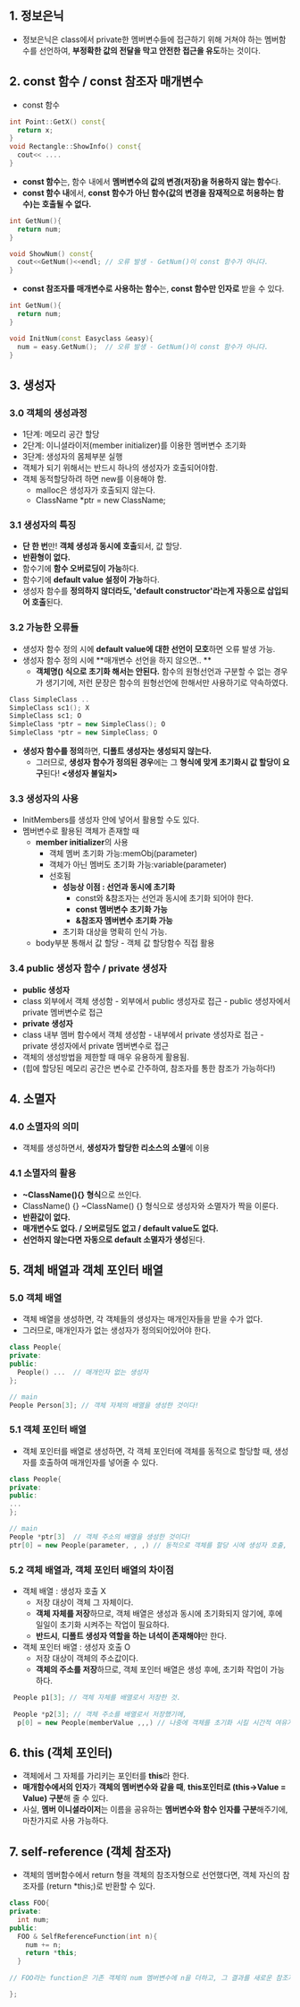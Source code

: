 ## 1. 정보은닉
- 정보은닉은 class에서 private한 멤버변수들에 접근하기 위해 거쳐야 하는 멤버함수를 선언하여, **부정확한 값의 전달을 막고 안전한 접근을 유도**하는 것이다.


## 2. const 함수 / const 참조자 매개변수
- const 함수
```cpp
int Point::GetX() const{
  return x;
}
void Rectangle::ShowInfo() const{
  cout<< ....
}
```
  - **const 함수**는, 함수 내에서 **멤버변수의 값의 변경(저장)을 허용하지 않는 함수**다.
  - **const 함수 내**에서, **const 함수가 아닌 함수(값의 변경을 잠재적으로 허용하는 함수)는 호출될 수 없다.**
```cpp
int GetNum(){
  return num;
}

void ShowNum() const{
  cout<<GetNum()<<endl; // 오류 발생 - GetNum()이 const 함수가 아니다.
}
```
  - **const 참조자를 매개변수로 사용하는 함수**는, **const 함수만 인자로** 받을 수 있다.
```cpp
int GetNum(){
  return num;
}

void InitNum(const Easyclass &easy){
  num = easy.GetNum();  // 오류 발생 - GetNum()이 const 함수가 아니다.
}
```


## 3. 생성자

### 3.0 객체의 생성과정
 - 1단계: 메모리 공간 할당
 - 2단계: 이니셜라이저(member initializer)를 이용한 멤버변수 초기화
 - 3단계: 생성자의 몸체부분 실행
 - 객체가 되기 위해서는 반드시 하나의 생성자가 호출되어야함.
 - 객체 동적할당하려 하면 new를 이용해야 함.
    - malloc은 생성자가 호출되지 않는다.
    - ClassName *ptr = new ClassName;

### 3.1 생성자의 특징
 - **단 한 번**만! **객체 생성과 동시에 호출**되서, 값 할당.
 - **반환형이 없다.**
 - 함수기에 **함수 오버로딩이 가능**하다.
 - 함수기에 **default value 설정이 가능**하다.
 - 생성자 함수를 **정의하지 않더라도, 'default constructor'라는게 자동으로 삽입되어 호출**된다.

### 3.2 가능한 오류들
 - 생성자 함수 정의 시에 **default value에 대한 선언이 모호**하면 오류 발생 가능.
 - 생성자 함수 정의 시에 **매개변수 선언을 하지 않으면.. **
   - **객체명() 식으로 초기화 해서는 안된다.** 함수의 원형선언과 구분할 수 없는 경우가 생기기에, 저런 문장은 함수의 원형선언에 한해서만 사용하기로 약속하였다.
```cpp
Class SimpleClass ..
SimpleClass sc1(); X
SimpleClass sc1; O
SimpleClass *ptr = new SimpleClass(); O
SimpleClass *ptr = new SimpleClass; O
```
 - **생성자 함수를 정의**하면, **디폴트 생성자는 생성되지 않는다.**
   - 그러므로, **생성자 함수가 정의된 경우**에는 그 **형식에 맞게 초기화시 값 할당이 요구**된다! **<생성자 불일치>**

### 3.3 생성자의 사용
 - InitMembers를 생성자 안에 넣어서 활용할 수도 있다.
 - 멤버변수로 활용된 객체가 존재할 때
   - **member initializer**의 사용 
     - 객체 멤버 초기화 가능:memObj(parameter)
     - 객체가 아닌 멤버도 초기화 가능:variable(parameter)
     - 선호됨
       - **성능상 이점 : 선언과 동시에 초기화**
          - const와 &참조자는 선언과 동시에 초기화 되어야 한다.
          - **const 멤버변수 초기화 가능**
          - **&참조자 멤버변수 초기화 가능**
       - 초기화 대상을 명확히 인식 가능.
   - body부분 통해서 값 할당 - 객체 값 할당함수 직접 활용

### 3.4 public 생성자 함수 / private 생성자
 - **public 생성자**
  - class 외부에서 객체 생성함 - 외부에서 public 생성자로 접근 - public 생성자에서 private 멤버변수로 접근
 - **private 생성자**
  - class 내부 멤버 함수에서 객체 생성함 - 내부에서 private 생성자로 접근 - private 생성자에서 private 멤버변수로 접근
  - 객체의 생성방법을 제한할 때 매우 유용하게 활용됨.
  - (힙에 할당된 메모리 공간은 변수로 간주하여, 참조자를 통한 참조가 가능하다!)


## 4. 소멸자

### 4.0 소멸자의 의미
 - 객체를 생성하면서, **생성자가 할당한 리소스의 소멸**에 이용

### 4.1 소멸자의 활용
 - **~ClassName(){} 형식**으로 쓰인다.
  - ClassName() {} ~ClassName() {} 형식으로 생성자와 소멸자가 짝을 이룬다.
 - **반환값이 없다.**
 - **매개변수도 없다. / 오버로딩도 없고 / default value도 없다.**
 - **선언하지 않는다면 자동으로 default 소멸자가 생성**된다.

## 5. 객체 배열과 객체 포인터 배열

### 5.0 객체 배열
 - 객체 배열을 생성하면, 각 객체들의 생성자는 매개인자들을 받을 수가 없다.
 - 그러므로, 매개인자가 없는 생성자가 정의되어있어야 한다.
```cpp
class People{
private:
public:
  People() ...  // 매개인자 없는 생성자
};

// main
People Person[3]; // 객체 자체의 배열을 생성한 것이다!
```

### 5.1 객체 포인터 배열
 - 객체 포인터를 배열로 생성하면, 각 객체 포인터에 객체를 동적으로 할당할 때, 생성자를 호출하여 매개인자를 넣어줄 수 있다.
```cpp
class People{
private:
public:
...
};

// main
People *ptr[3]  // 객체 주소의 배열을 생성한 것이다!
ptr[0] = new People(parameter, , ,) // 동적으로 객체를 할당 시에 생성자 호출, 매개인자 넣기
```

### 5.2 객체 배열과, 객체 포인터 배열의 차이점
 - 객체 배열 : 생성자 호출 X
   - 저장 대상이 객체 그 자체이다.
   - **객체 자체를 저장**하므로, 객체 배열은 생성과 동시에 초기화되지 않기에, 후에 일일이 초기화 시켜주는 작업이 필요하다.
   - **반드시**, **디폴트 생성자 역할을 하는 녀석이 존재해야**만 한다.
 - 객체 포인터 배열 : 생성자 호출 O
   - 저장 대상이 객체의 주소값이다.
   - **객체의 주소를 저장**하므로, 객체 포인터 배열은 생성 후에, 초기화 작업이 가능하다.
```cpp
 People p1[3]; // 객체 자체를 배열로서 저장한 것.
 
 People *p2[3]; // 객체 주소를 배열로서 저장했기에,
  p[0] = new People(memberValue ,,,) // 나중에 객체를 초기화 시킬 시간적 여유가 있다.
```
 
## 6. this (객체 포인터)
 - 객체에서 그 자체를 가리키는 포인터를 **this**라 한다.
 - **매개함수에서의 인자**가 **객체의 멤버변수와 같을 때**, **this포인터로 (this->Value = Value) 구분**해 줄 수 있다.
 - 사실, **멤버 이니셜라이저**는 이름을 공유하는 **멤버변수와 함수 인자를 구분**해주기에, 마찬가지로 사용 가능하다.

## 7. self-reference (객체 참조자)
 - 객체의 멤버함수에서 return 형을 객체의 참조자형으로 선언했다면, 객체 자신의 참조자를 (return \*this;)로 반환할 수 있다.
```cpp
class FOO{
private:
  int num;
public:
  FOO & SelfReferenceFunction(int n){
    num += n;
    return *this;
  }
  
// FOO라는 function은 기존 객체의 num 멤버변수에 n을 더하고, 그 결과를 새로운 참조자로 반환하는 멤버함수다..!

};
```
 
 


